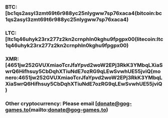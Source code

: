 ### BTC: [bc1qs2asyl3zmt69t6r988yc25nlygww7sp76xaca4(bitcoin:bc1qs2asyl3zmt69t6r988yc25nlygww7sp76xaca4)
### LTC: [ltc1q46uhyk23rx277z2kn2crnphln0kghu9fpgpx00(litecoin:ltc1q46uhyk23rx277z2kn2crnphln0kghu9fpgpx00)
### XMR: [4651jw252GVUXmiaoTcrJfaYpvd2woW2EPj3RkK3YMbqLXiaSwrQ6Hifhsuy5CbDqhXTiuNdE7ozRG9qLEwSvwhUE55jviQ(monero:4651jw252GVUXmiaoTcrJfaYpvd2woW2EPj3RkK3YMbqLXiaSwrQ6Hifhsuy5CbDqhXTiuNdE7ozRG9qLEwSvwhUE55jviQ)
### Other cryptocurrency: Please email [donate@gog-games.to(mailto:donate@gog-games.to)
